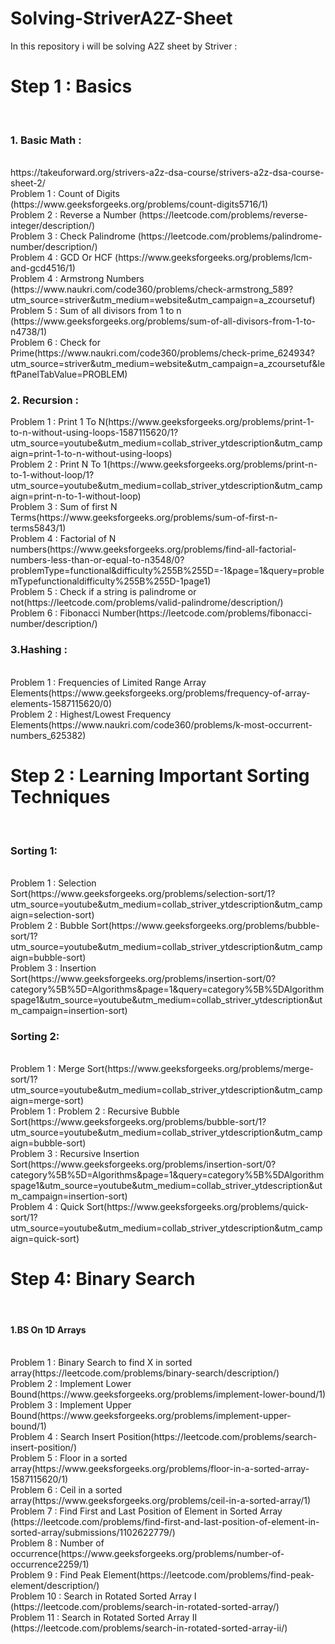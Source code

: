 # Solving-StriverA2Z-Sheet
In this repository i will be solving A2Z sheet by Striver : 
<br>
<h1>Step 1 : Basics</h1>
<br>
<h3>1. Basic Math : </h3>
<br>
https://takeuforward.org/strivers-a2z-dsa-course/strivers-a2z-dsa-course-sheet-2/
<br>
Problem 1 : Count of Digits (https://www.geeksforgeeks.org/problems/count-digits5716/1)
<br>
Problem 2 : Reverse a Number (https://leetcode.com/problems/reverse-integer/description/)
<br>
Problem 3 : Check Palindrome (https://leetcode.com/problems/palindrome-number/description/)
<br>
Problem 4 : GCD Or HCF (https://www.geeksforgeeks.org/problems/lcm-and-gcd4516/1)
<br>
Problem 4 : Armstrong Numbers (https://www.naukri.com/code360/problems/check-armstrong_589?utm_source=striver&utm_medium=website&utm_campaign=a_zcoursetuf)
<br>
Problem 5 : Sum of all divisors from 1 to n (https://www.geeksforgeeks.org/problems/sum-of-all-divisors-from-1-to-n4738/1)
<br>
Problem 6 :  Check for Prime(https://www.naukri.com/code360/problems/check-prime_624934?utm_source=striver&utm_medium=website&utm_campaign=a_zcoursetuf&leftPanelTabValue=PROBLEM)
<br>
<h3>2. Recursion : </h3>
Problem 1 : Print 1 To N(https://www.geeksforgeeks.org/problems/print-1-to-n-without-using-loops-1587115620/1?utm_source=youtube&utm_medium=collab_striver_ytdescription&utm_campaign=print-1-to-n-without-using-loops)
<br>
Problem 2 : Print N To 1(https://www.geeksforgeeks.org/problems/print-n-to-1-without-loop/1?utm_source=youtube&utm_medium=collab_striver_ytdescription&utm_campaign=print-n-to-1-without-loop)
<br>
Problem 3 : Sum of first N Terms(https://www.geeksforgeeks.org/problems/sum-of-first-n-terms5843/1)
<br>
Problem 4 : Factorial of N numbers(https://www.geeksforgeeks.org/problems/find-all-factorial-numbers-less-than-or-equal-to-n3548/0?problemType=functional&difficulty%255B%255D=-1&page=1&query=problemTypefunctionaldifficulty%255B%255D-1page1)
<br>
Problem 5 : Check if a string is palindrome or not(https://leetcode.com/problems/valid-palindrome/description/)
<br>
Problem 6 : Fibonacci Number(https://leetcode.com/problems/fibonacci-number/description/)
<br>
<h3>3.Hashing : </h3>
<br>
Problem 1 : Frequencies of Limited Range Array Elements(https://www.geeksforgeeks.org/problems/frequency-of-array-elements-1587115620/0)
<br>
Problem 2 : Highest/Lowest Frequency Elements(https://www.naukri.com/code360/problems/k-most-occurrent-numbers_625382)
<br>
<h1>Step 2 : Learning Important Sorting Techniques</h1>
<br>
<h3>Sorting 1:</h3>
<br>
Problem 1 : Selection Sort(https://www.geeksforgeeks.org/problems/selection-sort/1?utm_source=youtube&utm_medium=collab_striver_ytdescription&utm_campaign=selection-sort)
<br>
Problem 2 : Bubble Sort(https://www.geeksforgeeks.org/problems/bubble-sort/1?utm_source=youtube&utm_medium=collab_striver_ytdescription&utm_campaign=bubble-sort)
<br>
Problem 3 : Insertion Sort(https://www.geeksforgeeks.org/problems/insertion-sort/0?category%5B%5D=Algorithms&page=1&query=category%5B%5DAlgorithmspage1&utm_source=youtube&utm_medium=collab_striver_ytdescription&utm_campaign=insertion-sort)
<br>
<h3>Sorting 2:</h3>
<br>
Problem 1 : Merge Sort(https://www.geeksforgeeks.org/problems/merge-sort/1?utm_source=youtube&utm_medium=collab_striver_ytdescription&utm_campaign=merge-sort)
<br>
Problem 1 : 
Problem 2 : Recursive Bubble Sort(https://www.geeksforgeeks.org/problems/bubble-sort/1?utm_source=youtube&utm_medium=collab_striver_ytdescription&utm_campaign=bubble-sort)
<br>
Problem 3 : Recursive Insertion Sort(https://www.geeksforgeeks.org/problems/insertion-sort/0?category%5B%5D=Algorithms&page=1&query=category%5B%5DAlgorithmspage1&utm_source=youtube&utm_medium=collab_striver_ytdescription&utm_campaign=insertion-sort)
<br>
Problem 4 : Quick Sort(https://www.geeksforgeeks.org/problems/quick-sort/1?utm_source=youtube&utm_medium=collab_striver_ytdescription&utm_campaign=quick-sort)
<h1>Step 4: Binary Search</h1>
<br>
<h4>1.BS On 1D Arrays</h4>
<br>
Problem 1 : Binary Search to find X in sorted array(https://leetcode.com/problems/binary-search/description/)
<br>
Problem 2 : Implement Lower Bound(https://www.geeksforgeeks.org/problems/implement-lower-bound/1)
<br>
Problem 3 : Implement Upper Bound(https://www.geeksforgeeks.org/problems/implement-upper-bound/1)
<br>
Problem 4 : Search Insert Position(https://leetcode.com/problems/search-insert-position/)
<br>
Problem 5 : Floor in a sorted array(https://www.geeksforgeeks.org/problems/floor-in-a-sorted-array-1587115620/1)
<br>
Problem 6 : Ceil in a sorted array(https://www.geeksforgeeks.org/problems/ceil-in-a-sorted-array/1)
<br>
Problem 7 : Find First and Last Position of Element in Sorted Array (https://leetcode.com/problems/find-first-and-last-position-of-element-in-sorted-array/submissions/1102622779/)
<br>
Problem 8 : Number of occurrence(https://www.geeksforgeeks.org/problems/number-of-occurrence2259/1)
<br>
Problem 9 : Find Peak Element(https://leetcode.com/problems/find-peak-element/description/)
<br>
Problem 10 : Search in Rotated Sorted Array I (https://leetcode.com/problems/search-in-rotated-sorted-array/)
<br>
Problem 11 : Search in Rotated Sorted Array II (https://leetcode.com/problems/search-in-rotated-sorted-array-ii/)


